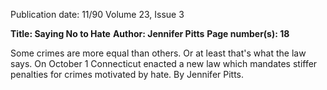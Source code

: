 Publication date: 11/90
Volume 23, Issue 3

**Title: Saying No to Hate**
**Author: Jennifer Pitts**
**Page number(s): 18**

Some crimes are more equal than others. Or at least that's what the law says. On 
October 1 Connecticut enacted a new law which mandates stiffer penalties for 
crimes motivated by hate. By Jennifer Pitts.